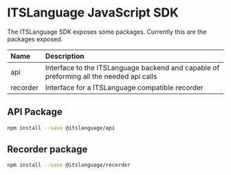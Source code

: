 # ITSLanguage JavaScript SDK

The ITSLanguage SDK exposes some packages. Currently this are the packages exposed.

| Name     | Description |
| :------- | :---------- |
| api      | Interface to the ITSLanguage backend and capable of preforming all the needed api calls |
| recorder | Interface for a ITSLanguage compatible recorder |

## API Package

```bash
npm install --save @itslanguage/api
```

## Recorder package

```bash
npm install --save @itslanguage/recorder
```
